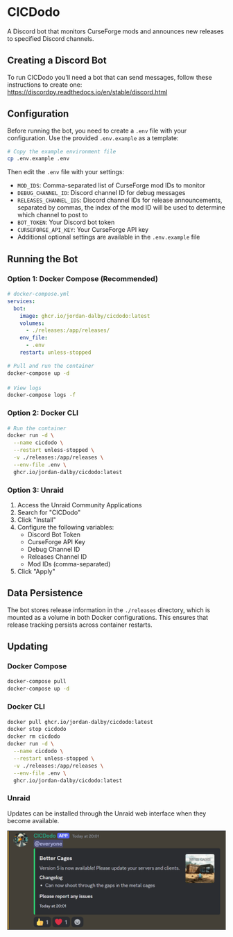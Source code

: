 # CICDodo

A Discord bot that monitors CurseForge mods and announces new releases to specified Discord channels.

## Creating a Discord Bot

To run CICDodo you'll need a bot that can send messages, follow these instructions to create one:
https://discordpy.readthedocs.io/en/stable/discord.html

## Configuration

Before running the bot, you need to create a `.env` file with your configuration. Use the provided `.env.example` as a template:

```bash
# Copy the example environment file
cp .env.example .env
```

Then edit the `.env` file with your settings:

- `MOD_IDS`: Comma-separated list of CurseForge mod IDs to monitor
- `DEBUG_CHANNEL_ID`: Discord channel ID for debug messages
- `RELEASES_CHANNEL_IDS`: Discord channel IDs for release announcements, separated by commas, the index of the mod ID will be used to determine which channel to post to
- `BOT_TOKEN`: Your Discord bot token
- `CURSEFORGE_API_KEY`: Your CurseForge API key
- Additional optional settings are available in the `.env.example` file

## Running the Bot

### Option 1: Docker Compose (Recommended)

```yaml
# docker-compose.yml
services:
  bot:
    image: ghcr.io/jordan-dalby/cicdodo:latest
    volumes:
      - ./releases:/app/releases/
    env_file:
      - .env
    restart: unless-stopped
```

```bash
# Pull and run the container
docker-compose up -d

# View logs
docker-compose logs -f
```

### Option 2: Docker CLI

```bash
# Run the container
docker run -d \
  --name cicdodo \
  --restart unless-stopped \
  -v ./releases:/app/releases \
  --env-file .env \
  ghcr.io/jordan-dalby/cicdodo:latest
```

### Option 3: Unraid

1. Access the Unraid Community Applications
2. Search for "CICDodo"
3. Click "Install"
4. Configure the following variables:
   - Discord Bot Token
   - CurseForge API Key
   - Debug Channel ID
   - Releases Channel ID
   - Mod IDs (comma-separated)
5. Click "Apply"

## Data Persistence

The bot stores release information in the `./releases` directory, which is mounted as a volume in both Docker configurations. This ensures that release tracking persists across container restarts.

## Updating

### Docker Compose
```bash
docker-compose pull
docker-compose up -d
```

### Docker CLI
```bash
docker pull ghcr.io/jordan-dalby/cicdodo:latest
docker stop cicdodo
docker rm cicdodo
docker run -d \
  --name cicdodo \
  --restart unless-stopped \
  -v ./releases:/app/releases \
  --env-file .env \
  ghcr.io/jordan-dalby/cicdodo:latest
```

### Unraid
Updates can be installed through the Unraid web interface when they become available.

![Screenshot](screenshot.png)
